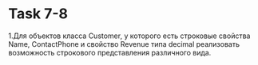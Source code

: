 # Task 7-8

1.Для объектов класса Customer, у которого есть строковые свойства Name, ContactPhone и свойство Revenue типа decimal реализовать возможность строкового представления различного вида.